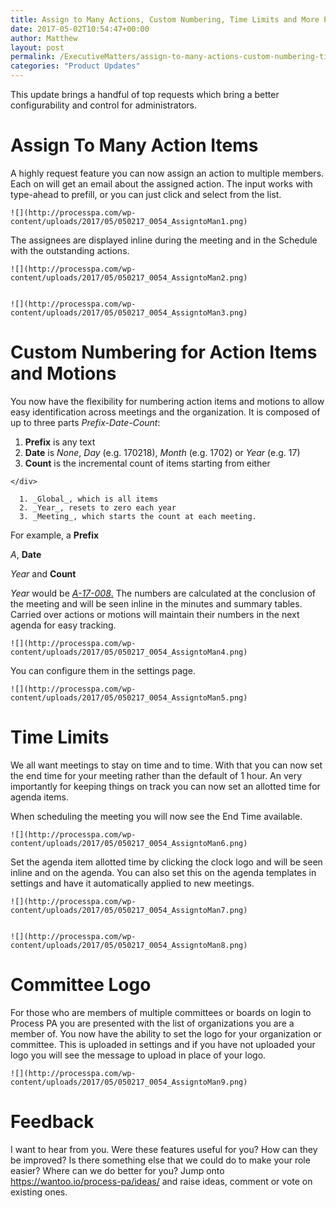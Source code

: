 ```yaml
---
title: Assign to Many Actions, Custom Numbering, Time Limits and More Process PA Updates
date: 2017-05-02T10:54:47+00:00
author: Matthew
layout: post
permalink: /ExecutiveMatters/assign-to-many-actions-custom-numbering-time-limits-and-more-process-pa-updates/
categories: "Product Updates"
---
```

This update brings a handful of top requests which bring a better configurability and control for administrators.

# Assign To Many Action Items

A highly request feature you can now assign an action to multiple members. Each on will get an email about the assigned action. The input works with type-ahead to prefill, or you can just click and select from the list. 


	![](http://processpa.com/wp-content/uploads/2017/05/050217_0054_AssigntoMan1.png) 

The assignees are displayed inline during the meeting and in the Schedule with the outstanding actions. 


	![](http://processpa.com/wp-content/uploads/2017/05/050217_0054_AssigntoMan2.png) 


	![](http://processpa.com/wp-content/uploads/2017/05/050217_0054_AssigntoMan3.png) 

# Custom Numbering for Action Items and Motions
  
You now have the flexibility for numbering action items and motions to allow easy identification across meetings and the organization. It is composed of up to three parts _Prefix-Date-Count_: 

  1. **Prefix** is any text 
  2. **Date** is _None_, _Day_ (e.g. 170218), _Month_ (e.g. 1702) or _Year_ (e.g. 17) 
  3. <div>
      <strong>Count</strong> is the incremental count of items starting from either
    </div>
    
      1. _Global_, which is all items 
      2. _Year_, resets to zero each year 
      3. _Meeting_, which starts the count at each meeting. 

For example, a **Prefix**
		  
_A_, **Date**
		  
_Year_ and **Count**
		  
_Year_ would be <span style="text-decoration:underline"><em>A-17-008</em>.</span> The numbers are calculated at the conclusion of the meeting and will be seen inline in the minutes and summary tables. Carried over actions or motions will maintain their numbers in the next agenda for easy tracking. 


	![](http://processpa.com/wp-content/uploads/2017/05/050217_0054_AssigntoMan4.png) 

You can configure them in the settings page. 


	![](http://processpa.com/wp-content/uploads/2017/05/050217_0054_AssigntoMan5.png) 

# Time Limits
  


We all want meetings to stay on time and to time. With that you can now set the end time for your meeting rather than the default of 1 hour. An very importantly for keeping things on track you can now set an allotted time for agenda items. 

When scheduling the meeting you will now see the End Time available. 


	![](http://processpa.com/wp-content/uploads/2017/05/050217_0054_AssigntoMan6.png) 

Set the agenda item allotted time by clicking the clock logo and will be seen inline and on the agenda. You can also set this on the agenda templates in settings and have it automatically applied to new meetings. 


	![](http://processpa.com/wp-content/uploads/2017/05/050217_0054_AssigntoMan7.png) 


	![](http://processpa.com/wp-content/uploads/2017/05/050217_0054_AssigntoMan8.png) 

# Committee Logo
  


For those who are members of multiple committees or boards on login to Process PA you are presented with the list of organizations you are a member of. You now have the ability to set the logo for your organization or committee. This is uploaded in settings and if you have not uploaded your logo you will see the message to upload in place of your logo. 


	![](http://processpa.com/wp-content/uploads/2017/05/050217_0054_AssigntoMan9.png) 

# Feedback
  


I want to hear from you. Were these features useful for you? How can they be improved? Is there something else that we could do to make your role easier? Where can we do better for you? Jump onto <https://wantoo.io/process-pa/ideas/> and raise ideas, comment or vote on existing ones.
